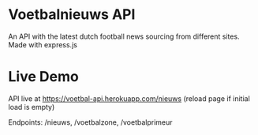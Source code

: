# Voetbalnieuws API

An API with the latest dutch football news sourcing from different sites.
Made with express.js

# Live Demo

API live at https://voetbal-api.herokuapp.com/nieuws (reload page if initial load is empty)

Endpoints: /nieuws, /voetbalzone, /voetbalprimeur
